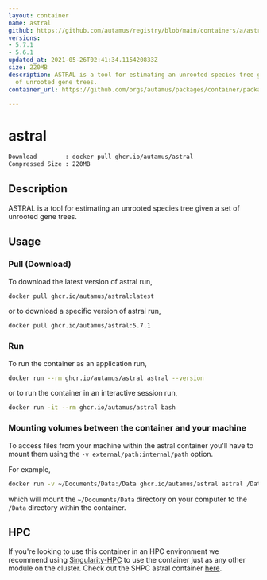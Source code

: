 ```yaml
---
layout: container
name: astral
github: https://github.com/autamus/registry/blob/main/containers/a/astral/spack.yaml
versions:
- 5.7.1
- 5.6.1
updated_at: 2021-05-26T02:41:34.115420833Z
size: 220MB
description: ASTRAL is a tool for estimating an unrooted species tree given a set
  of unrooted gene trees.
container_url: https://github.com/orgs/autamus/packages/container/package/astral

---
```

# astral
```bash 
Download        : docker pull ghcr.io/autamus/astral
Compressed Size : 220MB
```

## Description
ASTRAL is a tool for estimating an unrooted species tree given a set of unrooted gene trees.

## Usage
### Pull (Download)
To download the latest version of astral run,

```bash
docker pull ghcr.io/autamus/astral:latest
```

or to download a specific version of astral run,

```bash
docker pull ghcr.io/autamus/astral:5.7.1
```
### Run
To run the container as an application run,
```bash
docker run --rm ghcr.io/autamus/astral astral --version
```

or to run the container in an interactive session run,
```bash
docker run -it --rm ghcr.io/autamus/astral bash
```

### Mounting volumes between the container and your machine
To access files from your machine within the astral container you'll have to mount them using the `-v external/path:internal/path` option.

For example,
```bash
docker run -v ~/Documents/Data:/Data ghcr.io/autamus/astral astral /Data/myData.csv
```
which will mount the `~/Documents/Data` directory on your computer to the `/Data` directory within the container.

## HPC
If you're looking to use this container in an HPC environment we recommend using [Singularity-HPC](https://singularity-hpc.readthedocs.io) to use the container just as any other module on the cluster. Check out the SHPC astral container [here](https://singularityhub.github.io/singularity-hpc/r/ghcr.io-autamus-astral/).